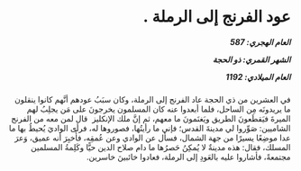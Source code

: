 <h1 dir="rtl">عود الفرنج إلى الرملة .</h1>

<h5 dir="rtl">العام الهجري:  587

الشهر القمري: ذو الحجة

العام الميلادي: 1192</h5>

<p dir="rtl">في العشرين من ذي الحجة عاد الفرنج إلى الرملة، وكان سبَبُ عودهم أنَّهم كانوا ينقلون ما يريدونَه مِن الساحل، فلما أبعدوا عنه كان المسلمون يخرجونَ على مَن يجلِبُ لهم الميرةَ فيَقطَعونَ الطريق ويَغنَمونَ ما معهم، ثم إنَّ ملك الإنكليز  قال لمن معه من الفرنج الشاميين: صَوِّروا لي مدينةَ القدس؛ فإني ما رأيتُها، فصوروها له، فرأى الواديَ يُحيطُ بها ما عدا موضِعًا يسيرًا من جهة الشمال، فسأل عن الوادي وعن عُمقِه، فأُخبِرَ أنه عميق، وَعرَ المسلك، فقال: هذه مدينةٌ لا يُمكِنُ حَصرُها ما دام صلاح الدين حيًّا وكَلِمةُ المسلمين مجتمعةً، فأشاروا عليه بالعَودِ إلى الرملة، فعادوا خائبينَ خاسرين.</p></br>
